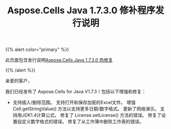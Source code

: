 ﻿---
title: Aspose.Cells Java 1.7.3.0 修补程序发行说明
type: docs
weight: 80
url: /zh/java/aspose-cells-java-1-7-3-0-hot-fix-release-notes/
---
{{% alert color="primary" %}} 

此页面包含发行说明[Aspose.Cells Java 1.7.3.0 热修复](https://downloads.aspose.com/cells/java/new-releases/aspose.cells-java-1.7.3.0-hot-fix/)

{{% /alert %}} 

亲爱的客户，

我们已经发布了 Aspose.Cells for Java V1.7.3！包括以下增强和修复：

- 支持插入/删除范围。
支持打开和保存加密的Excel文件。
增强 Cell.getStringValue() 方法以支持更多日期/数字格式。
更新了网络演示。
支持用JDK1.4计算公式。
修复了 License.setLicense() 方法的错误。
修复了设置自定义数字格式的错误。
修复了从工作簿中删除工作表的错误。
